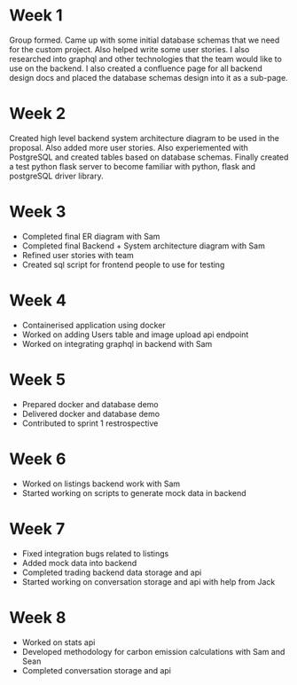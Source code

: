 # Week 1
Group formed. Came up with some initial database schemas that we need for the custom project. Also helped write some user stories. I also researched into graphql and other technologies that the team would like to use on the backend. I also created a confluence page for all backend design docs and placed the database schemas design into it as a sub-page.

# Week 2
Created high level backend system architecture diagram to be used in the proposal. Also added more user stories. Also experiemented with PostgreSQL and created tables based on database schemas. Finally created a test python flask server to become familiar with python, flask and postgreSQL driver library.

# Week 3
- Completed final ER diagram with Sam
- Completed final Backend + System architecture diagram with Sam
- Refined user stories with team
- Created sql script for frontend people to use for testing

# Week 4
- Containerised application using docker
- Worked on adding Users table and image upload api endpoint
- Worked on integrating graphql in backend with Sam

# Week 5
- Prepared docker and database demo
- Delivered docker and database demo
- Contributed to sprint 1 restrospective

# Week 6
- Worked on listings backend work with Sam
- Started working on scripts to generate mock data in backend

# Week 7
- Fixed integration bugs related to listings
- Added mock data into backend
- Completed trading backend data storage and api
- Started working on conversation storage and api with help from Jack

# Week 8
- Worked on stats api
- Developed methodology for carbon emission calculations with Sam and Sean
- Completed conversation storage and api
